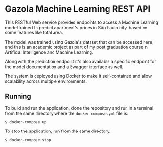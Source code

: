 # Gazola Machine Learning REST API
This RESTful Web service provides endpoints to access a Machine Learning model
trained to predict apartment's prices in São Paulo city, based on some features
like total area.

The model was trained using Gazola's dataset that can be accessed [here](),
and this is an academic project as part of my post graduation course in
Artificial Intelligence and Machine Learning.

Along with the prediction endpoint it's also available a specific endpoint for
the model documentation and a Swagger interface as well.

The system is deployed using Docker to make it self-contained and allow
scalability across multiple environments.

## Running
To build and run the application, clone the repository and run in a terminal
from the same directory where the ```docker-compose.yml``` file is:

```shell
$ docker-compose up
```
To stop the application, run from the same directory:

```
$ docker-compose stop
```
